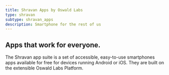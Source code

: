 ```yaml
---
title: Shravan Apps by Oswald Labs
type: shravan
subtype: shravan_apps
description: Smartphone for the rest of us
---
```


<section class="hero triangle">
	<div class="container">
		<div class="row justify-content-center">
			<div class="col-md-6 text-center mb-5">
				<h1>Apps that work for everyone.</h1>
				<p class="intro-para">The Shravan app suite is a set of accessible, easy-to-use smartphones apps available for free for devices running Android or iOS. They are built on the extensible Oswald Labs Platform.</p>
			</div>
		</div>
	</div>
</section>